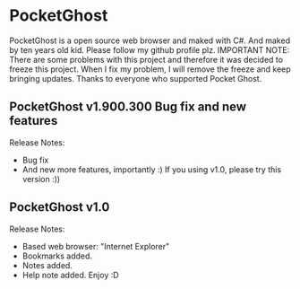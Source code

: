 # PocketGhost
PocketGhost is a open source web browser and maked with C#. And maked by ten years old kid. Please follow my github profile plz.
IMPORTANT NOTE: There are some problems with this project and therefore it was decided to freeze this project. When I fix my problem, I will remove the freeze and keep bringing updates. Thanks to everyone who supported Pocket Ghost.
 ## PocketGhost v1.900.300  Bug fix and new features
 Release Notes:
 - Bug fix
 - And new more features, importantly :) If you using v1.0, please try this version :))
## PocketGhost v1.0
Release Notes:
 - Based web browser: "Internet Explorer" 
 - Bookmarks added.
 - Notes added.
 - Help note added.
 Enjoy :D

